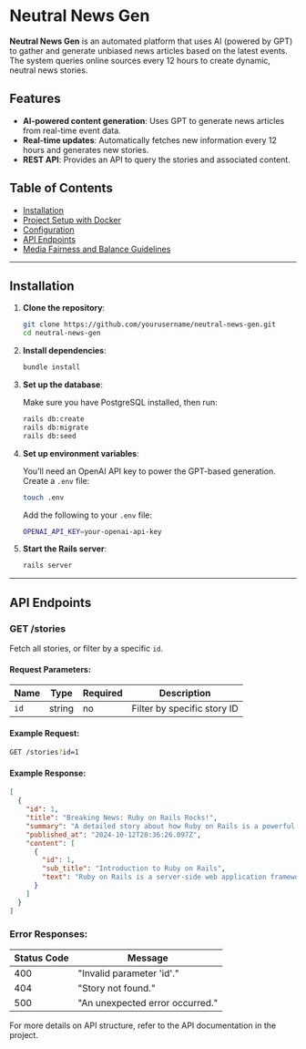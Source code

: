 # Neutral News Gen

**Neutral News Gen** is an automated platform that uses AI (powered by GPT) to gather and generate unbiased news articles based on the latest events. The system queries online sources every 12 hours to create dynamic, neutral news stories.

## Features
- **AI-powered content generation**: Uses GPT to generate news articles from real-time event data.
- **Real-time updates**: Automatically fetches new information every 12 hours and generates new stories.
- **REST API**: Provides an API to query the stories and associated content.

## Table of Contents
- [Installation](#installation)
- [Project Setup with Docker](docs/project-setup-with-docker.md)
- [Configuration](#configuration)
- [API Endpoints](#api-endpoints)
- [Media Fairness and Balance Guidelines](docs/media-fairness-guidelines.md)

---

## Installation

1. **Clone the repository**:

    ```bash
    git clone https://github.com/yourusername/neutral-news-gen.git
    cd neutral-news-gen
    ```

2. **Install dependencies**:

    ```bash
    bundle install
    ```

3. **Set up the database**:

    Make sure you have PostgreSQL installed, then run:

    ```bash
    rails db:create
    rails db:migrate
    rails db:seed
    ```

4. **Set up environment variables**:

    You’ll need an OpenAI API key to power the GPT-based generation. Create a `.env` file:

    ```bash
    touch .env
    ```

    Add the following to your `.env` file:

    ```bash
    OPENAI_API_KEY=your-openai-api-key
    ```

5. **Start the Rails server**:

    ```bash
    rails server
    ```

---

## API Endpoints

### GET /stories

Fetch all stories, or filter by a specific `id`.

#### Request Parameters:
| Name    | Type   | Required | Description                   |
|---------|--------|----------|-------------------------------|
| `id`    | string | no       | Filter by specific story ID    |

#### Example Request:

```bash
GET /stories?id=1
```

#### Example Response:

```json
[
  {
    "id": 1,
    "title": "Breaking News: Ruby on Rails Rocks!",
    "summary": "A detailed story about how Ruby on Rails is a powerful web development framework.",
    "published_at": "2024-10-12T20:36:26.097Z",
    "content": [
      {
        "id": 1,
        "sub_title": "Introduction to Ruby on Rails",
        "text": "Ruby on Rails is a server-side web application framework..."
      }
    ]
  }
]
```

### Error Responses:
| Status Code | Message                      |
|-------------|------------------------------|
| 400         | "Invalid parameter 'id'."    |
| 404         | "Story not found."           |
| 500         | "An unexpected error occurred." |

For more details on API structure, refer to the API documentation in the project.


